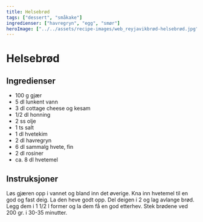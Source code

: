 ```yaml
---
title: Helsebrød
tags: ["dessert", "småkake"]
ingredienser: ["havregryn", "egg", "smør"]
heroImage: ["../../assets/recipe-images/web_reyjavikbrød-helsebrød.jpg"]
---
```


# Helsebrød

## Ingredienser

- 100 g gjær
- 5 dl lunkent vann
- 3 dl cottage cheese og kesam
- 1/2 dl honning
- 2 ss olje
- 1 ts salt
- 1 dl hvetekim
- 2 dl havregryn
- 6 dl sammalg hvete, fin
- 2 dl rosiner
- ca. 8 dl hvetemel

## Instruksjoner

Løs gjæren opp i vannet og bland inn det øverige. Kna inn hvetemel til en god og fast deig. La den heve godt opp. Del deigen i 2 og lag avlange brød. Legg dem i 1 1/2 l former og la dem få en god etterhev. Stek brødene ved 200 gr. i 30-35 minutter.
